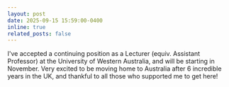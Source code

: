 ```yaml
---
layout: post
date: 2025-09-15 15:59:00-0400
inline: true
related_posts: false
---
```


I've accepted a continuing position as a Lecturer (equiv. Assistant Professor) at the University of Western Australia, and will be starting in November. Very excited to be moving home to Australia after 6 incredible years in the UK, and thankful to all those who supported me to get here!